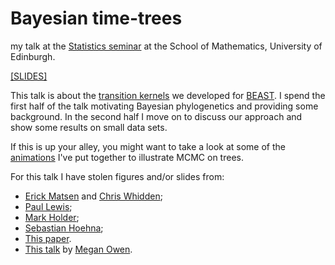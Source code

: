 # Bayesian time-trees
my talk at the [Statistics seminar](http://www.maths.ed.ac.uk/school-of-mathematics/events/statistics) at the School of Mathematics, University of Edinburgh.

[[SLIDES]](https://github.com/maxbiostat/stats_seminar_2017/blob/master/2017_LMCarvalho_MCMC_Phylo.pdf)

This talk is about the [transition kernels](https://en.wikipedia.org/wiki/Markov_kernel) we developed for [BEAST](http://beast.bio.ed.ac.uk/).
I spend the first half of the talk motivating Bayesian phylogenetics and providing some background.
In the second half I move on to discuss our approach and show some results on small data sets.

If this is up your alley, you might want to take a look at some of the [animations](https://github.com/maxbiostat/stats_seminar_2017/blob/master/animations/sampling_trees.md) I've put together to illustrate MCMC on trees. 

For this talk I have stolen figures and/or slides from:
- [Erick Matsen](https://github.com/matsen) and [Chris Whidden](https://web.cs.dal.ca/~whidden/); 
- [Paul Lewis](http://phylogeny.uconn.edu/person/paul-lewis/);
- [Mark Holder](http://phylo.bio.ku.edu/content/mark-t-holder);
- [Sebastian Hoehna](https://github.com/hoehna);
- [This paper](http://journals.plos.org/ploscompbiol/article?id=10.1371/journal.pcbi.1002947).
- [This talk](http://lamastex.org/research_events/ABaCass2012/MeganOwen_PolyTimeDistInCat0TreeSpace_Feb2012_web.pdf) by [Megan Owen](http://comet.lehman.cuny.edu/owen/).
